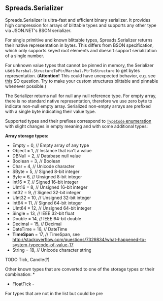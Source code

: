 ﻿Spreads.Serializer
------------------

Spreads.Serializer is ultra-fast and efficient binary serializer. It provides high compression for arrays of blittable types
and supports any other type via JSON.NET's BSON serializer.

For single primitive and known blittable types, Spreads.Serializer returns their native representation in bytes. This differs from
BSON specification, which only supports keyed root elements and doesn't support serialization of a single number.

For unknown value types that cannot be pinned in memory, the Serializer uses `Marshal.StructureToPtr`/`Marshal.PtrToStructure` to get 
bytes representation. (**Attention!** This could have unexpected behavior, e.g. see [this](http://stackoverflow.com/questions/31293457/marshal-structuretoptr-ptrtostructure-rounds-datetime-field) SO question. 
Try to make your custom structures blittable and pinnable whenever possible.)

The Serializer returns null for null any null reference type. For empty array, there is no standard native representation, therefore 
we use zero byte to indicate non-null empty array. Serialized non-empty arrays are prefixed with a single byte indicating their value
type.

Supported types and their prefixes correspond to [`TypeCode` enumeration](https://msdn.microsoft.com/en-us/library/system.typecode(v=vs.110).aspx) 
with slight changes in empty meaning and with some additional types:

**Array storage types:**

* Empty = 0,          // Empty array of any type
* Object = 1,         // Instance that isn't a value
* DBNull = 2,         // Database null value
* Boolean = 3,        // Boolean
* Char = 4,           // Unicode character
* SByte = 5,          // Signed 8-bit integer
* Byte = 6,           // Unsigned 8-bit integer
* Int16 = 7,          // Signed 16-bit integer
* UInt16 = 8,         // Unsigned 16-bit integer
* Int32 = 9,          // Signed 32-bit integer
* UInt32 = 10,        // Unsigned 32-bit integer
* Int64 = 11,         // Signed 64-bit integer
* UInt64 = 12,        // Unsigned 64-bit integer
* Single = 13,        // IEEE 32-bit float
* Double = 14,        // IEEE 64-bit double
* Decimal = 15,       // Decimal
* DateTime = 16,      // DateTime
* **TimeSpan** = 17,      // TimeSpan, see http://stackoverflow.com/questions/7329834/what-happened-to-system-typecode-of-value-17
* String = 18,        // Unicode character string

TODO Tick, Candle(?)

Other known types that are converted to one of the storage types or their combination:
* 
* FloatTick - 

For types that are not in the list but could be pre


